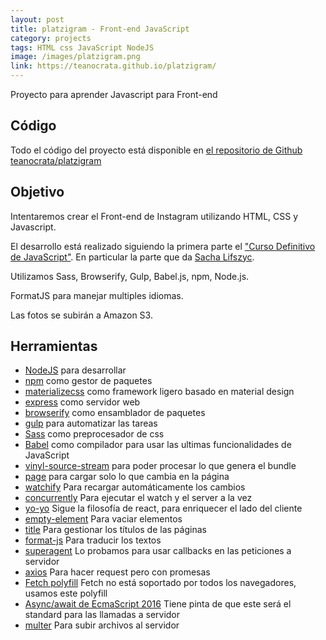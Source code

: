 ```yaml
---
layout: post
title: platzigram - Front-end JavaScript
category: projects
tags: HTML css JavaScript NodeJS
image: /images/platzigram.png
link: https://teanocrata.github.io/platzigram/
---
```


Proyecto para aprender Javascript para Front-end

## Código

Todo el código del proyecto está disponible en [el repositorio de Github teanocrata/platzigram](https://github.com/teanocrata/platzigram)

## Objetivo

Intentaremos crear el Front-end de Instagram utilizando HTML, CSS y Javascript.

El desarrollo está realizado siguiendo la primera parte el ["Curso Definitivo de JavaScript"](https://platzi.com/clases/javascript/). En particular la parte que da [Sacha Lifszyc](https://twitter.com/slifszyc).

Utilizamos Sass, Browserify, Gulp, Babel.js, npm, Node.js.

FormatJS para manejar multiples idiomas.

Las fotos se subirán a Amazon S3.

## Herramientas

* [NodeJS](https://nodejs.org) para desarrollar
* [npm](https://www.npmjs.com/) como gestor de paquetes
* [materializecss](http://materializecss.com/) como framework ligero basado en material design
* [express](http://expressjs.com/) como servidor web
* [browserify](http://browserify.org/)  como ensamblador de paquetes
* [gulp](http://gulpjs.com/) para automatizar las tareas
* [Sass](http://sass-lang.com/) como preprocesador de css
* [Babel](https://babeljs.io/) como compilador para usar las ultimas funcionalidades de JavaScript
* [vinyl-source-stream](https://www.npmjs.com/package/vinyl-source-stream) para poder procesar lo que genera el bundle
* [page](https://github.com/visionmedia/page.js) para cargar solo lo que cambia en la página
* [watchify](https://github.com/substack/watchify) Para recargar automáticamente los cambios
* [concurrently](https://www.npmjs.com/package/concurrently) Para ejecutar el watch y el server a la vez
* [yo-yo](https://www.npmjs.com/package/yo-yo) Sigue la filosofía de react, para enriquecer el lado del cliente
* [empty-element](https://www.npmjs.com/package/empty-element) Para vaciar elementos
* [title](https://www.npmjs.com/package/title) Para gestionar los títulos de las páginas
* [format-js](https://formatjs.io/) Para traducir los textos
* [superagent](https://github.com/visionmedia/superagent) Lo probamos para usar callbacks en las peticiones a servidor
* [axios](https://github.com/mzabriskie/axios) Para hacer request pero con promesas
* [Fetch polyfill](https://github.com/github/fetch) Fetch no está soportado por todos los navegadores, usamos este polyfill
* [Async/await de EcmaScript 2016]() Tiene pinta de que este será el standard para las llamadas a servidor
* [multer](https://www.npmjs.com/package/multer) Para subir archivos al servidor
